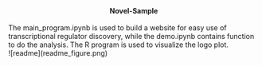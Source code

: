 <center><strong>Novel-Sample</strong></center>
<br>The main_program.ipynb is used to build a website for easy use of transcriptional regulator discovery, while the demo.ipynb contains function to do the analysis. The R program is used to visualize the logo plot.
<br>![readme](readme_figure.png)
